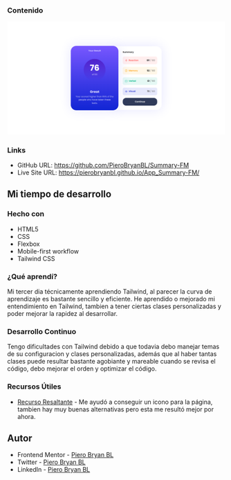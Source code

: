 ### Contenido

![](./public/images/capturework.png)

### Links

- GitHub URL: https://github.com/PieroBryanBL/Summary-FM
- Live Site URL: https://pierobryanbl.github.io/App_Summary-FM/

## Mi tiempo de desarrollo

### Hecho con

- HTML5
- CSS
- Flexbox
- Mobile-first workflow
- Tailwind CSS

### ¿Qué aprendí?

Mi tercer dia técnicamente aprendiendo Tailwind, al parecer la curva de aprendizaje es bastante sencillo y eficiente. He aprendido o mejorado mi entendimiento en Tailwind, tambien a tener ciertas clases personalizadas y poder mejorar la rapidez al desarrollar.

### Desarrollo Continuo

Tengo dificultades con Tailwind debido a que todavia debo manejar temas de su configuracion y clases personalizadas, además que al haber tantas clases puede resultar bastante agobiante y mareable cuando se revisa el código, debo mejorar el orden y optimizar el código.

### Recursos Útiles

- [Recurso Resaltante](https://icons8.com/) - Me ayudó a conseguir un icono para la página, tambien hay muy buenas alternativas pero esta me resultó mejor por ahora.

## Autor

- Frontend Mentor - [Piero Bryan BL](https://www.frontendmentor.io/profile/PieroBryanBL)
- Twitter - [Piero Bryan BL](https://twitter.com/pierobryan_bl1)
- LinkedIn - [Piero Bryan BL](https://www.linkedin.com/in/piero-bryan-benigno-leyva-604775244?lipi=urn%3Ali%3Apage%3Ad_flagship3_profile_view_base_contact_details%3BFNAR%2Fdm%2FSAmeV9ZHidShYA%3D%3D)

